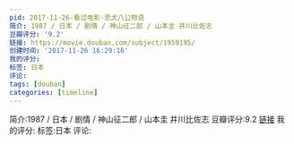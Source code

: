 ```yaml
---
pid: 2017-11-26-看过电影-忠犬八公物语
简介: 1987 / 日本 / 剧情 / 神山征二郎 / 山本圭 井川比佐志
豆瓣评分: '9.2'
链接: https://movie.douban.com/subject/1959195/
创建时间: '2017-11-26 16:29:16'
我的评分:
标签: 日本
评论:
tags: [douban]
categories: [timeline]
---
```

简介:1987 / 日本 / 剧情 / 神山征二郎 / 山本圭 井川比佐志
豆瓣评分:9.2
[链接](https://movie.douban.com/subject/1959195/)
我的评分:
标签:日本
评论:
